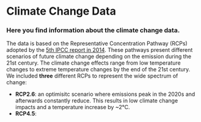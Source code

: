 # Climate Change Data
### Here you find information about the climate change data. 
The data is based on the Representative Concentration Pathway (RCPs) adopted by the [5th IPCC report in 2014](https://www.ipcc.ch/report/ar5/syr/). These pathways present different scenarios of future climate change depending on the emission during the 21st century. The climate change effects range from low temperature changes to extreme temperature changes by the end of the 21st century.
We included **three** different RCPs to represent the wide spectrum of change:
+ **RCP2.6**: an optimisitc scenario where emissions peak in the 2020s and afterwards constantly reduce. This results in low climate change impacts and a temperature increase by ~2°C.
+ **RCP4.5**:
